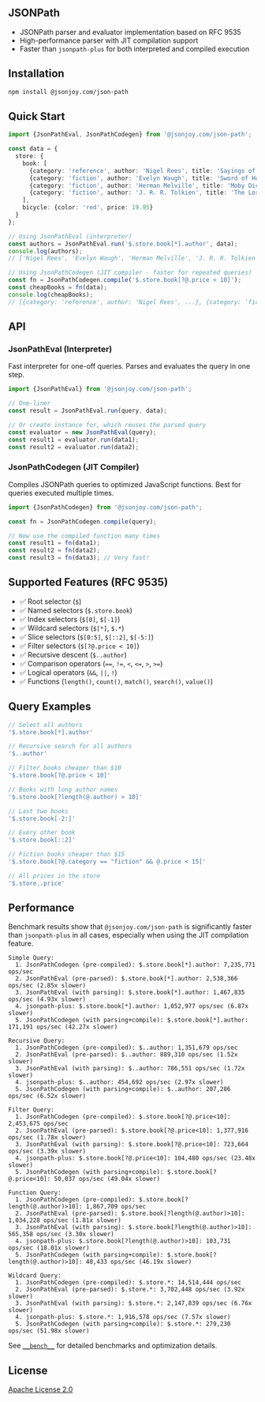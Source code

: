## JSONPath

- JSONPath parser and evaluator implementation based on RFC 9535
- High-performance parser with JIT compilation support
- Faster than `jsonpath-plus` for both interpreted and compiled execution

## Installation

```bash
npm install @jsonjoy.com/json-path
```

## Quick Start

```typescript
import {JsonPathEval, JsonPathCodegen} from '@jsonjoy.com/json-path';

const data = {
  store: {
    book: [
      {category: 'reference', author: 'Nigel Rees', title: 'Sayings of the Century', price: 8.95},
      {category: 'fiction', author: 'Evelyn Waugh', title: 'Sword of Honour', price: 12.99},
      {category: 'fiction', author: 'Herman Melville', title: 'Moby Dick', price: 8.99},
      {category: 'fiction', author: 'J. R. R. Tolkien', title: 'The Lord of the Rings', price: 22.99}
    ],
    bicycle: {color: 'red', price: 19.95}
  }
};

// Using JsonPathEval (interpreter)
const authors = JsonPathEval.run('$.store.book[*].author', data);
console.log(authors);
// ['Nigel Rees', 'Evelyn Waugh', 'Herman Melville', 'J. R. R. Tolkien']

// Using JsonPathCodegen (JIT compiler - faster for repeated queries)
const fn = JsonPathCodegen.compile('$.store.book[?@.price < 10]');
const cheapBooks = fn(data);
console.log(cheapBooks);
// [{category: 'reference', author: 'Nigel Rees', ...}, {category: 'fiction', author: 'Herman Melville', ...}]
```

## API

### JsonPathEval (Interpreter)

Fast interpreter for one-off queries. Parses and evaluates the query in one step.

```typescript
import {JsonPathEval} from '@jsonjoy.com/json-path';

// One-liner
const result = JsonPathEval.run(query, data);

// Or create instance for, which reuses the parsed query
const evaluator = new JsonPathEval(query);
const result1 = evaluator.run(data1);
const result2 = evaluator.run(data2);
```

### JsonPathCodegen (JIT Compiler)

Compiles JSONPath queries to optimized JavaScript functions. Best for queries executed multiple times.

```typescript
import {JsonPathCodegen} from '@jsonjoy.com/json-path';

const fn = JsonPathCodegen.compile(query);

// Now use the compiled function many times
const result1 = fn(data1);
const result2 = fn(data2);
const result3 = fn(data3); // Very fast!
```

## Supported Features (RFC 9535)

- ✅ Root selector (`$`)
- ✅ Named selectors (`$.store.book`)
- ✅ Index selectors (`$[0]`, `$[-1]`)
- ✅ Wildcard selectors (`$[*]`, `$.*`)
- ✅ Slice selectors (`$[0:5]`, `$[::2]`, `$[-5:]`)
- ✅ Filter selectors (`$[?@.price < 10]`)
- ✅ Recursive descent (`$..author`)
- ✅ Comparison operators (`==`, `!=`, `<`, `<=`, `>`, `>=`)
- ✅ Logical operators (`&&`, `||`, `!`)
- ✅ Functions (`length()`, `count()`, `match()`, `search()`, `value()`)

## Query Examples

```typescript
// Select all authors
'$.store.book[*].author'

// Recursive search for all authors
'$..author'

// Filter books cheaper than $10
'$.store.book[?@.price < 10]'

// Books with long author names
'$.store.book[?length(@.author) > 10]'

// Last two books
'$.store.book[-2:]'

// Every other book
'$.store.book[::2]'

// Fiction books cheaper than $15
'$.store.book[?@.category == "fiction" && @.price < 15]'

// All prices in the store
'$.store..price'
```

## Performance

Benchmark results show that `@jsonjoy.com/json-path` is significantly faster
than `jsonpath-plus` in all cases, especially when using the JIT compilation
feature.

```
Simple Query:
  1. JsonPathCodegen (pre-compiled): $.store.book[*].author: 7,235,771 ops/sec
  2. JsonPathEval (pre-parsed): $.store.book[*].author: 2,538,366 ops/sec (2.85x slower)
  3. JsonPathEval (with parsing): $.store.book[*].author: 1,467,835 ops/sec (4.93x slower)
  4. jsonpath-plus: $.store.book[*].author: 1,052,977 ops/sec (6.87x slower)
  5. JsonPathCodegen (with parsing+compile): $.store.book[*].author: 171,191 ops/sec (42.27x slower)

Recursive Query:
  1. JsonPathCodegen (pre-compiled): $..author: 1,351,679 ops/sec
  2. JsonPathEval (pre-parsed): $..author: 889,310 ops/sec (1.52x slower)
  3. JsonPathEval (with parsing): $..author: 786,551 ops/sec (1.72x slower)
  4. jsonpath-plus: $..author: 454,692 ops/sec (2.97x slower)
  5. JsonPathCodegen (with parsing+compile): $..author: 207,286 ops/sec (6.52x slower)

Filter Query:
  1. JsonPathCodegen (pre-compiled): $.store.book[?@.price<10]: 2,453,675 ops/sec
  2. JsonPathEval (pre-parsed): $.store.book[?@.price<10]: 1,377,916 ops/sec (1.78x slower)
  3. JsonPathEval (with parsing): $.store.book[?@.price<10]: 723,664 ops/sec (3.39x slower)
  4. jsonpath-plus: $.store.book[?@.price<10]: 104,480 ops/sec (23.48x slower)
  5. JsonPathCodegen (with parsing+compile): $.store.book[?@.price<10]: 50,037 ops/sec (49.04x slower)

Function Query:
  1. JsonPathCodegen (pre-compiled): $.store.book[?length(@.author)>10]: 1,867,709 ops/sec
  2. JsonPathEval (pre-parsed): $.store.book[?length(@.author)>10]: 1,034,228 ops/sec (1.81x slower)
  3. JsonPathEval (with parsing): $.store.book[?length(@.author)>10]: 565,358 ops/sec (3.30x slower)
  4. jsonpath-plus: $.store.book[?length(@.author)>10]: 103,731 ops/sec (18.01x slower)
  5. JsonPathCodegen (with parsing+compile): $.store.book[?length(@.author)>10]: 40,433 ops/sec (46.19x slower)

Wildcard Query:
  1. JsonPathCodegen (pre-compiled): $.store.*: 14,514,444 ops/sec
  2. JsonPathEval (pre-parsed): $.store.*: 3,702,448 ops/sec (3.92x slower)
  3. JsonPathEval (with parsing): $.store.*: 2,147,839 ops/sec (6.76x slower)
  4. jsonpath-plus: $.store.*: 1,916,578 ops/sec (7.57x slower)
  5. JsonPathCodegen (with parsing+compile): $.store.*: 279,230 ops/sec (51.98x slower)
```

See [`__bench__`](./src/__bench__) for detailed benchmarks and optimization details.

## License

[Apache License 2.0](./LICENSE)